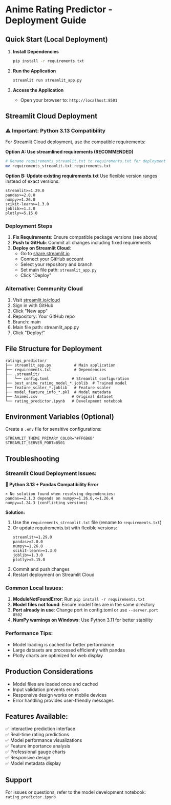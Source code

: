 # Anime Rating Predictor - Deployment Guide

## Quick Start (Local Deployment)

1. **Install Dependencies**
   ```bash
   pip install -r requirements.txt
   ```

2. **Run the Application**
   ```bash
   streamlit run streamlit_app.py
   ```

3. **Access the Application**
   - Open your browser to: `http://localhost:8501`

## Streamlit Cloud Deployment

### ⚠️ Important: Python 3.13 Compatibility
For Streamlit Cloud deployment, use the compatible requirements:

**Option A: Use streamlined requirements (RECOMMENDED)**
```bash
# Rename requirements_streamlit.txt to requirements.txt for deployment
mv requirements_streamlit.txt requirements.txt
```

**Option B: Update existing requirements.txt**
Use flexible version ranges instead of exact versions:
```
streamlit>=1.29.0
pandas>=2.0.0
numpy>=1.26.0
scikit-learn>=1.3.0
joblib>=1.3.0
plotly>=5.15.0
```

### Deployment Steps
1. **Fix Requirements**: Ensure compatible package versions (see above)
2. **Push to GitHub**: Commit all changes including fixed requirements
3. **Deploy on Streamlit Cloud**:
   - Go to [share.streamlit.io](https://share.streamlit.io)
   - Connect your GitHub account
   - Select your repository and branch
   - Set main file path: `streamlit_app.py`
   - Click "Deploy"

### Alternative: Community Cloud
1. Visit [streamlit.io/cloud](https://streamlit.io/cloud)
2. Sign in with GitHub
3. Click "New app"
4. Repository: Your GitHub repo
5. Branch: main
6. Main file path: streamlit_app.py
7. Click "Deploy!"

## File Structure for Deployment
```
ratings_predictor/
├── streamlit_app.py          # Main application
├── requirements.txt          # Dependencies
├── .streamlit/
│   └── config.toml          # Streamlit configuration
├── best_anime_rating_model_*.joblib  # Trained model
├── feature_scaler_*.joblib   # Feature scaler
├── model_feature_info_*.pkl  # Model metadata
├── Animes.csv               # Original dataset
└── rating_predictor.ipynb   # Development notebook
```

## Environment Variables (Optional)
Create a `.env` file for sensitive configurations:
```
STREAMLIT_THEME_PRIMARY_COLOR="#FF6B6B"
STREAMLIT_SERVER_PORT=8501
```

## Troubleshooting

### Streamlit Cloud Deployment Issues:

**🚨 Python 3.13 + Pandas Compatibility Error**
```
× No solution found when resolving dependencies:
pandas==2.1.3 depends on numpy>=1.26.0,<=1.26.4
numpy==1.24.3 (conflicting versions)
```

**Solution:**
1. Use the `requirements_streamlit.txt` file (rename to `requirements.txt`)
2. Or update requirements.txt with flexible versions:
   ```
   streamlit>=1.29.0
   pandas>=2.0.0  
   numpy>=1.26.0
   scikit-learn>=1.3.0
   joblib>=1.3.0
   plotly>=5.15.0
   ```
3. Commit and push changes
4. Restart deployment on Streamlit Cloud

### Common Local Issues:
1. **ModuleNotFoundError**: Run `pip install -r requirements.txt`
2. **Model files not found**: Ensure model files are in the same directory
3. **Port already in use**: Change port in config.toml or use `--server.port 8502`
4. **NumPy warnings on Windows**: Use Python 3.11 for better stability

### Performance Tips:
- Model loading is cached for better performance
- Large datasets are processed efficiently with pandas
- Plotly charts are optimized for web display

## Production Considerations
- Model files are loaded once and cached
- Input validation prevents errors
- Responsive design works on mobile devices
- Error handling provides user-friendly messages

## Features Available:
✅ Interactive prediction interface  
✅ Real-time rating predictions  
✅ Model performance visualizations  
✅ Feature importance analysis  
✅ Professional gauge charts  
✅ Responsive design  
✅ Model metadata display  

## Support
For issues or questions, refer to the model development notebook: `rating_predictor.ipynb`

